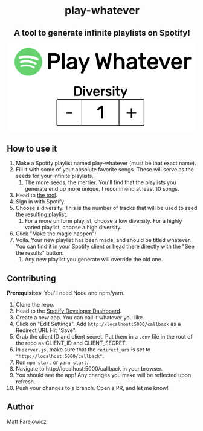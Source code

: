 <h1 align="center">play-whatever</h1>
<h2 align="center">A tool to generate <strong>infinite</strong> playlists on Spotify!</h2>

<p align="center">
  <img width="500" src="play.png">
</p>

## How to use it

1. Make a Spotify playlist named play-whatever (must be that exact name).
2. Fill it with some of your absolute favorite songs. These will serve as the seeds for your infinite playlists.
   1. The more seeds, the merrier. You'll find that the playlists you generate end up more unique. I recommend at least 10 songs.
3. Head to [the tool](https://play-whatever.appspot.com/).
4. Sign in with Spotify.
5. Choose a diversity. This is the number of tracks that will be used to seed the resulting playlist.
   1. For a more uniform playlist, choose a low diversity. For a highly varied playlist, choose a high diversity.
6. Click "Make the magic happen"!
7. Voila. Your new playlist has been made, and should be titled whatever. You can find it in your Spotify client or head there directly with the "See the results" button.
   1. Any new playlist you generate will override the old one.

## Contributing

**Prerequisites**: You'll need Node and npm/yarn.

1. Clone the repo.
2. Head to the [Spotify Developer Dashboard](https://developer.spotify.com/dashboard/applications).
3. Create a new app. You can call it whatever you like.
4. Click on "Edit Settings". Add `http://localhost:5000/callback` as a Redirect URI. Hit "Save".
5. Grab the client ID and client secret. Put them in a `.env` file in the root of the repo as CLIENT_ID and CLIENT_SECRET.
6. In `server.js`, make sure that the `redirect_uri` is set to `"http://localhost:5000/callback"`.
7. Run `npm start` or `yarn start`.
8. Navigate to http://localhost:5000/callback in your browser.
9. You should see the app! Any changes you make will be reflected upon refresh.
10. Push your changes to a branch. Open a PR, and let me know!

## Author

Matt Farejowicz
